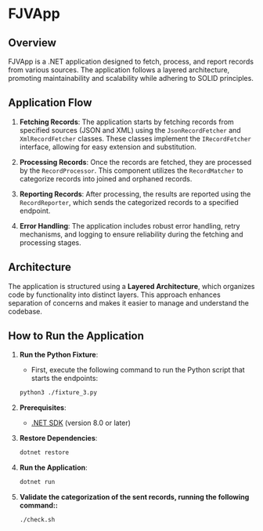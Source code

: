 # FJVApp

## Overview
FJVApp is a .NET application designed to fetch, process, and report records from various sources. The application follows a layered architecture, promoting maintainability and scalability while adhering to SOLID principles.

## Application Flow
1. **Fetching Records**: The application starts by fetching records from specified sources (JSON and XML) using the `JsonRecordFetcher` and `XmlRecordFetcher` classes. These classes implement the `IRecordFetcher` interface, allowing for easy extension and substitution.

2. **Processing Records**: Once the records are fetched, they are processed by the `RecordProcessor`. This component utilizes the `RecordMatcher` to categorize records into joined and orphaned records.

3. **Reporting Records**: After processing, the results are reported using the `RecordReporter`, which sends the categorized records to a specified endpoint.

4. **Error Handling**: The application includes robust error handling, retry mechanisms, and logging to ensure reliability during the fetching and processing stages.

## Architecture
The application is structured using a **Layered Architecture**, which organizes code by functionality into distinct layers. This approach enhances separation of concerns and makes it easier to manage and understand the codebase.

## How to Run the Application

1. **Run the Python Fixture**:
   - First, execute the following command to run the Python script that starts the endpoints:
   ```bash
   python3 ./fixture_3.py
   ```

2. **Prerequisites**:
   - [.NET SDK](https://dotnet.microsoft.com/download) (version 8.0 or later)

3. **Restore Dependencies**:
   ```bash
   dotnet restore
   ```

4. **Run the Application**:
   ```bash
   dotnet run
   ```

5. **Validate the categorization of the sent records, running the following command::**
   ```bash
   ./check.sh
   ```
